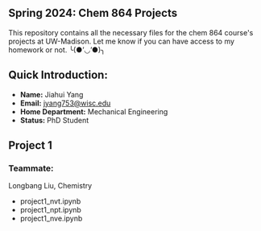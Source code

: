 ## Spring 2024: Chem 864 Projects

This repository contains all the necessary files for the chem 864 course's projects at UW-Madison. Let me know if you can have access to my homework or not. ╰(●’◡’●)╮

## Quick Introduction: 
- **Name:** Jiahui Yang
- **Email:** jyang753@wisc.edu
- **Home Department:** Mechanical Engineering
- **Status:** PhD Student

## Project 1
### Teammate: 
Longbang Liu, Chemistry

- project1_nvt.ipynb
- project1_npt.ipynb
- project1_nve.ipynb

